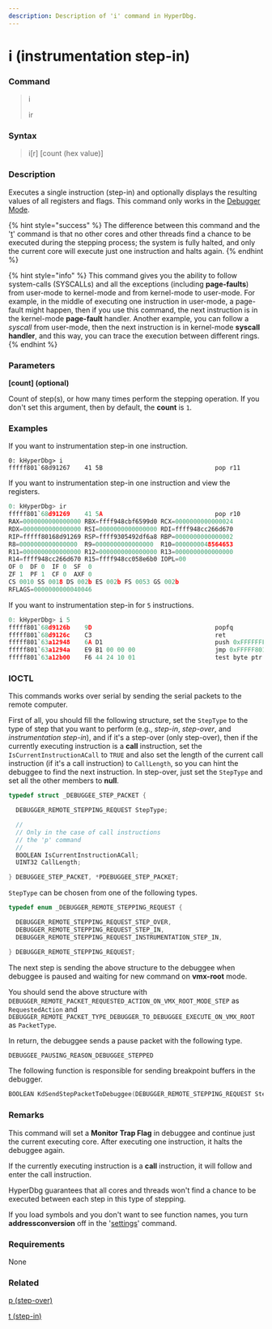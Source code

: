 ```yaml
---
description: Description of 'i' command in HyperDbg.
---
```


# i (instrumentation step-in)

### Command

> i
>
> ir

### Syntax

> i\[r] \[count (hex value)]

### Description

Executes a single instruction (step-in) and optionally displays the resulting values of all registers and flags. This command only works in the [Debugger Mode](https://docs.hyperdbg.org/using-hyperdbg/prerequisites/operation-modes#debugger-mode).

{% hint style="success" %}
The difference between this command and the '[t](https://docs.hyperdbg.org/commands/debugging-commands/t)' command is that no other cores and other threads find a chance to be executed during the stepping process; the system is fully halted, and only the current core will execute just one instruction and halts again.
{% endhint %}

{% hint style="info" %}
This command gives you the ability to follow system-calls (SYSCALLs) and all the exceptions (including **page-faults**) from user-mode to kernel-mode and from kernel-mode to user-mode. For example, in the middle of executing one instruction in user-mode, a page-fault might happen, then if you use this command, the next instruction is in the kernel-mode **page-fault** handler. Another example, you can follow a _syscall_ from user-mode, then the next instruction is in kernel-mode **syscall handler**, and this way, you can trace the execution between different rings.
{% endhint %}

### Parameters

**\[count] (optional)**

Count of step(s), or how many times perform the stepping operation. If you don't set this argument, then by default, the **count** is `1`.

### Examples

If you want to instrumentation step-in one instruction.

```
0: kHyperDbg> i
fffff801`68d91267    41 5B                               pop r11
```

If you want to instrumentation step-in one instruction and view the registers.

```c
0: kHyperDbg> ir
fffff801`68d91269    41 5A                               pop r10
RAX=0000000000000000 RBX=ffff948cbf6599d0 RCX=0000000000000024
RDX=0000000000000000 RSI=0000000000000000 RDI=ffff948cc266d670
RIP=fffff80168d91269 RSP=ffff9305492df6a8 RBP=0000000000000002
R8=0000000000000000  R9=0000000000000000  R10=0000000048564653
R11=0000000000000000 R12=0000000000000000 R13=0000000000000000
R14=ffff948cc266d670 R15=ffff948cc058e6b0 IOPL=00
OF 0  DF 0  IF 0  SF  0
ZF 1  PF 1  CF 0  AXF 0
CS 0010 SS 0018 DS 002b ES 002b FS 0053 GS 002b
RFLAGS=0000000000040046
```

If you want to instrumentation step-in for `5` instructions.

```c
0: kHyperDbg> i 5
fffff801`68d9126b    9D                                  popfq
fffff801`68d9126c    C3                                  ret
fffff801`63a12948    6A D1                               push 0xFFFFFFFFFFFFFFD1
fffff801`63a1294a    E9 B1 00 00 00                      jmp 0xFFFFF80163A12A00
fffff801`63a12b00    F6 44 24 10 01                      test byte ptr ss:[rsp+0x10], 0x01
```

### IOCTL

This commands works over serial by sending the serial packets to the remote computer.

First of all, you should fill the following structure, set the `StepType` to the type of step that you want to perform (e.g., _step-in_, _step-over_, and _instrumentation step-in_), and if it's a step-over (only step-over), then if the currently executing instruction is a **call** instruction, set the `IsCurrentInstructionACall` to `TRUE` and also set the length of the current call instruction (if it's a call instruction) to `CallLength`, so you can hint the debuggee to find the next instruction. In step-over, just set the `StepType` and set all the other members to **null**.

```c
typedef struct _DEBUGGEE_STEP_PACKET {

  DEBUGGER_REMOTE_STEPPING_REQUEST StepType;

  //
  // Only in the case of call instructions
  // the 'p' command
  //
  BOOLEAN IsCurrentInstructionACall;
  UINT32 CallLength;

} DEBUGGEE_STEP_PACKET, *PDEBUGGEE_STEP_PACKET;
```

`StepType` can be chosen from one of the following types.

```c
typedef enum _DEBUGGER_REMOTE_STEPPING_REQUEST {

  DEBUGGER_REMOTE_STEPPING_REQUEST_STEP_OVER,
  DEBUGGER_REMOTE_STEPPING_REQUEST_STEP_IN,
  DEBUGGER_REMOTE_STEPPING_REQUEST_INSTRUMENTATION_STEP_IN,

} DEBUGGER_REMOTE_STEPPING_REQUEST;
```

The next step is sending the above structure to the debuggee when debuggee is paused and waiting for new command on **vmx-root** mode.

You should send the above structure with `DEBUGGER_REMOTE_PACKET_REQUESTED_ACTION_ON_VMX_ROOT_MODE_STEP` as `RequestedAction` and `DEBUGGER_REMOTE_PACKET_TYPE_DEBUGGER_TO_DEBUGGEE_EXECUTE_ON_VMX_ROOT` as `PacketType`.

In return, the debuggee sends a pause packet with the following type.

```c
DEBUGGEE_PAUSING_REASON_DEBUGGEE_STEPPED
```

The following function is responsible for sending breakpoint buffers in the debugger.

```c
BOOLEAN KdSendStepPacketToDebuggee(DEBUGGER_REMOTE_STEPPING_REQUEST StepRequestType);
```

### Remarks

This command will set a **Monitor Trap Flag** in debuggee and continue just the current executing core. After executing one instruction, it halts the debuggee again.

If the currently executing instruction is a **call** instruction, it will follow and enter the call instruction.

HyperDbg guarantees that all cores and threads won't find a chance to be executed between each step in this type of stepping.

If you load symbols and you don't want to see function names, you turn **addressconversion** off in the '[settings](https://docs.hyperdbg.org/commands/debugging-commands/settings)' command.

### Requirements

None

### Related

[p (step-over)](https://docs.hyperdbg.org/commands/debugging-commands/p)

[t (step-in)](https://docs.hyperdbg.org/commands/debugging-commands/t)
